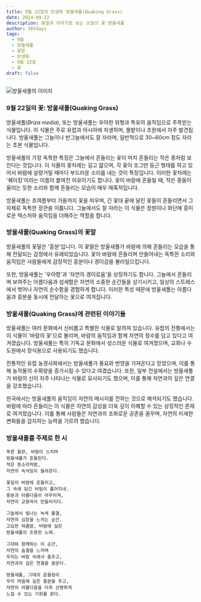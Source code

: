 ```yaml
---
title: 9월 22일의 탄생화 방울새풀(Quaking Grass)
date: 2024-09-22
description: 꽃말과 이야기로 보는 오늘의 꽃 방울새풀
author: 365days
tags:
  - 9월
  - 방울새풀
  - 꽃말
  - 탄생화
  - 9월 22일
  - 꽃
draft: false
---
```


![방울새풀의 이미지](https://cdn.pixabay.com/photo/2017/06/30/13/13/hjertegrs-2458228_640.jpg#center)


### 9월 22일의 꽃: 방울새풀(Quaking Grass)

방울새풀(*Briza media*), 또는 방울새풀는 우아한 외형과 특유의 움직임으로 주목받는 식물입니다. 이 식물은 주로 유럽과 아시아에 자생하며, 풀밭이나 초원에서 자주 발견됩니다. 방울새풀는 그늘이나 반그늘에서도 잘 자라며, 일반적으로 30~60cm 정도 자라는 초본 식물입니다.

방울새풀의 가장 독특한 특징은 그늘에서 흔들리는 꽃이 마치 흔들리는 작은 종처럼 보인다는 것입니다. 이 식물의 꽃차례는 길고 얇으며, 각 꽃이 조그만 둥근 형태를 하고 있어서 바람에 살랑거릴 때마다 부드러운 소리를 내는 것이 특징입니다. 이러한 꽃차례는 '퀘이킹'이라는 이름이 붙여진 이유이기도 합니다. 꽃이 바람에 흔들릴 때, 작은 종들이 울리는 듯한 소리와 함께 흔들리는 모습이 매우 매혹적입니다.

방울새풀는 초여름부터 가을까지 꽃을 피우며, 긴 꽃대 끝에 달린 꽃들이 흔들리면서 그 자체로 독특한 장관을 이룹니다. 그늘에서도 잘 자라는 이 식물은 정원이나 화단에 흥미로운 텍스처와 움직임을 더해주는 역할을 합니다.

### 방울새풀(Quaking Grass)의 꽃말

방울새풀의 꽃말은 '흥분'입니다. 이 꽃말은 방울새풀가 바람에 의해 흔들리는 모습을 통해 전달되는 감정에서 유래되었습니다. 꽃이 바람에 흔들리며 만들어내는 독특한 소리와 움직임은 사람들에게 감정적인 흥분이나 경이감을 불러일으킵니다.

또한, 방울새풀는 '우아함'과 '자연의 경이로움'을 상징하기도 합니다. 그늘에서 흔들리며 보여주는 아름다움과 섬세함은 자연의 소중한 순간들을 상기시키고, 일상의 스트레스에서 벗어나 자연의 순수함을 경험하게 합니다. 이러한 특성 때문에 방울새풀는 아름다움과 흥분을 동시에 전달하는 꽃으로 여겨집니다.

### 방울새풀(Quaking Grass)에 관련된 이야기들

방울새풀는 여러 문화에서 신비롭고 특별한 식물로 알려져 있습니다. 유럽의 전통에서는 이 식물이 '바람의 꽃'으로 불리며, 바람의 움직임과 함께 자연의 정수를 담고 있다고 여겨졌습니다. 방울새풀는 특히 기독교 문화에서 성스러운 식물로 여겨졌으며, 교회나 수도원에서 장식용으로 사용되기도 했습니다.

전통적인 유럽 농경사회에서는 방울새풀가 풍요와 번영을 가져온다고 믿었으며, 이를 통해 농작물의 수확량을 증가시킬 수 있다고 여겼습니다. 또한, 일부 전설에서는 방울새풀가 바람의 신이 자주 나타나는 식물로 묘사되기도 했으며, 이를 통해 자연과의 깊은 연결을 강조했습니다.

한국에서는 방울새풀의 움직임이 자연의 메시지를 전하는 것으로 해석되기도 했습니다. 바람에 따라 흔들리는 이 식물은 자연의 감성을 더욱 깊이 이해할 수 있는 상징적인 존재로 여겨졌습니다. 이를 통해 사람들은 자연과의 조화로운 공존을 꿈꾸며, 자연의 미세한 변화들을 감지하는 능력을 기르려 했습니다.

### 방울새풀를 주제로 한 시

	푸른 들판, 바람이 스치며
	방울새풀가 흔들린다.
	작은 종소리처럼,
	자연의 속삭임이 들려온다.
	
	꽃잎이 바람에 흔들리고,
	그 속에 담긴 비밀이 풀어지네.
	흥분과 아름다움이 어우러져,
	자연의 교향곡이 만들어지다.
	
	그늘에서 빛나는 녹색 물결,
	자연의 심장을 느끼는 순간.
	고요한 여름밤, 바람에 실린
	방울새풀의 조용한 노래.
	
	그대와 함께하는 이 순간,
	자연의 숨결을 느끼며
	우리는 바람 속에서 춤추고,
	자연과의 깊은 연결을 꿈꾼다.
	
	방울새풀, 그대의 흔들림이
	우리 마음에 깊은 흥분을 주고,
	자연의 아름다움을 더욱 선명하게
	느낄 수 있는 기회를 준다.